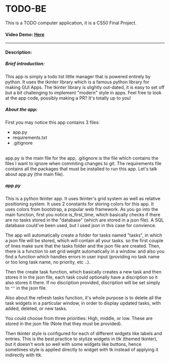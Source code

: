 # TODO-BE
This is a TODO computer application, it is a CS50 Final Project.
#### Video Demo: [Here](https://www.youtube.com/)

---

#### Description:
##### Brief introduction:
This app is simply a todo list little manager that is powered entirely by python.
It uses the tkinter library which is a famous python library for making GUI Apps.
The tkinter library is slightly out-dated, it is easy to set off but a bit challenging to implement "modern" style in apps.
Feel free to look at the app code, possibly making a PR? It's totally up to you!
##### About the app:
First you may notice this app contains 3 files:
- app.py
- requirements.txt
- .gitignore
<br>
app.py is the main file for the app, .gitignore is the file which contains the files I want to ignore when commiting changes to git. The requirements file contains all the packages that must be installed to run this app. Let's talk about app.py (the main file).

##### app.py
This is a python tkinter app. It uses tkinter's grid system as well as relative positioning system.
It uses 2 constants for storing colors for this app. It uses colors from bootstrap, a popular web framework.
As you go into the main function, first you notice is_first_time, which basically checks if there are no tasks stored in the "database" (which are stored in a json file). A SQL database could've been used, but I used json in this case for convience.

The app will automatically create a folder for tasks named "tasks", in which a json file will be stored, which will contain all your tasks. so the first couple of lines make sure that the tasks folder and the json file are created.
Then, there is a function to set grid weight automatically in a window. and also you find a function which handles errors in user input (providing no task name or too long task name, no priority, etc ..).

Then the create task function, which basically creates a new task and then stores it in the json file, each task could optionally have a discription so it also stores it there. If no discription provided, discription will be set simply to `""` in the json file.

Also about the refresh tasks function, it's whole purpose is to delete all the task widgets in a particular window, in order to display updated tasks, with added, deleted, or new tasks.

You could choose from three priorities: High, middle, or low. These are stored in the json file (Note that they must be provided).

Then tkinter style is configured for each of different widgets like labels and entries. This is the best practice to stylize widgets in ttk (themed tkinter), but it doesn't work so well with some widgets like buttons, hence sometimes style is applied directly to widget with tk instead of applying it indirectly with ttk.

